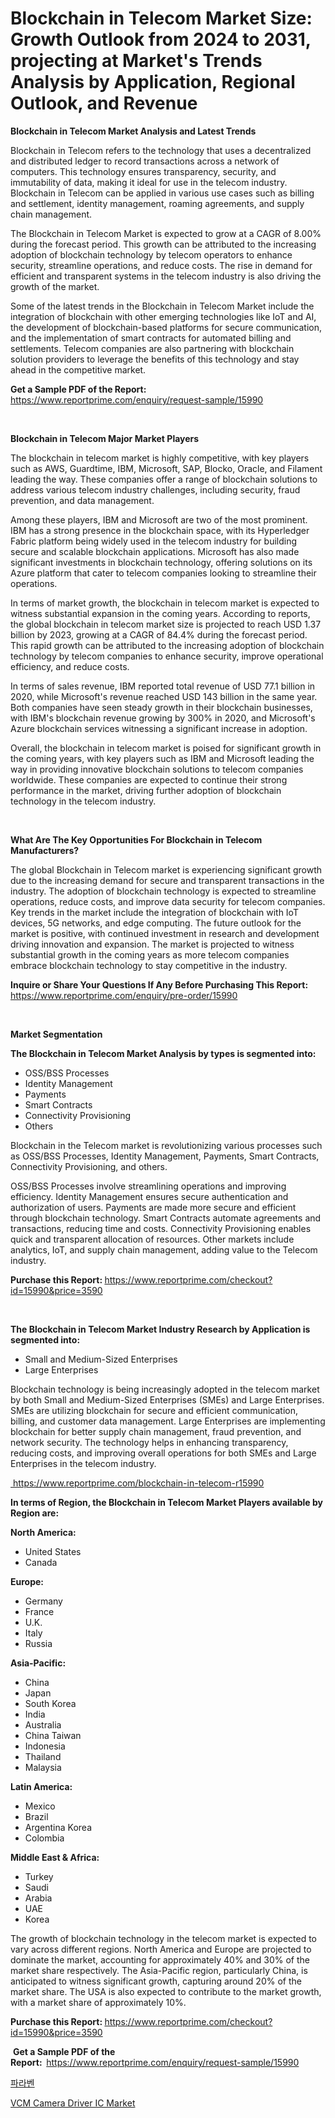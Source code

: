 <p><h1>Blockchain in Telecom Market Size: Growth Outlook from 2024 to 2031, projecting at Market's Trends Analysis by Application, Regional Outlook, and Revenue</h1></p><p><strong>Blockchain in Telecom Market Analysis and Latest Trends</strong></p>
<p><p>Blockchain in Telecom refers to the technology that uses a decentralized and distributed ledger to record transactions across a network of computers. This technology ensures transparency, security, and immutability of data, making it ideal for use in the telecom industry. Blockchain in Telecom can be applied in various use cases such as billing and settlement, identity management, roaming agreements, and supply chain management.</p><p>The Blockchain in Telecom Market is expected to grow at a CAGR of 8.00% during the forecast period. This growth can be attributed to the increasing adoption of blockchain technology by telecom operators to enhance security, streamline operations, and reduce costs. The rise in demand for efficient and transparent systems in the telecom industry is also driving the growth of the market.</p><p>Some of the latest trends in the Blockchain in Telecom Market include the integration of blockchain with other emerging technologies like IoT and AI, the development of blockchain-based platforms for secure communication, and the implementation of smart contracts for automated billing and settlements. Telecom companies are also partnering with blockchain solution providers to leverage the benefits of this technology and stay ahead in the competitive market.</p></p>
<p><strong>Get a Sample PDF of the Report:&nbsp;</strong> <a href="https://www.reportprime.com/enquiry/request-sample/15990">https://www.reportprime.com/enquiry/request-sample/15990</a></p>
<p>&nbsp;</p>
<p><strong>Blockchain in Telecom Major Market Players</strong></p>
<p><p>The blockchain in telecom market is highly competitive, with key players such as AWS, Guardtime, IBM, Microsoft, SAP, Blocko, Oracle, and Filament leading the way. These companies offer a range of blockchain solutions to address various telecom industry challenges, including security, fraud prevention, and data management.</p><p>Among these players, IBM and Microsoft are two of the most prominent. IBM has a strong presence in the blockchain space, with its Hyperledger Fabric platform being widely used in the telecom industry for building secure and scalable blockchain applications. Microsoft has also made significant investments in blockchain technology, offering solutions on its Azure platform that cater to telecom companies looking to streamline their operations.</p><p>In terms of market growth, the blockchain in telecom market is expected to witness substantial expansion in the coming years. According to reports, the global blockchain in telecom market size is projected to reach USD 1.37 billion by 2023, growing at a CAGR of 84.4% during the forecast period. This rapid growth can be attributed to the increasing adoption of blockchain technology by telecom companies to enhance security, improve operational efficiency, and reduce costs.</p><p>In terms of sales revenue, IBM reported total revenue of USD 77.1 billion in 2020, while Microsoft's revenue reached USD 143 billion in the same year. Both companies have seen steady growth in their blockchain businesses, with IBM's blockchain revenue growing by 300% in 2020, and Microsoft's Azure blockchain services witnessing a significant increase in adoption.</p><p>Overall, the blockchain in telecom market is poised for significant growth in the coming years, with key players such as IBM and Microsoft leading the way in providing innovative blockchain solutions to telecom companies worldwide. These companies are expected to continue their strong performance in the market, driving further adoption of blockchain technology in the telecom industry.</p></p>
<p>&nbsp;</p>
<p><strong>What Are The Key Opportunities For Blockchain in Telecom Manufacturers?</strong></p>
<p><p>The global Blockchain in Telecom market is experiencing significant growth due to the increasing demand for secure and transparent transactions in the industry. The adoption of blockchain technology is expected to streamline operations, reduce costs, and improve data security for telecom companies. Key trends in the market include the integration of blockchain with IoT devices, 5G networks, and edge computing. The future outlook for the market is positive, with continued investment in research and development driving innovation and expansion. The market is projected to witness substantial growth in the coming years as more telecom companies embrace blockchain technology to stay competitive in the industry.</p></p>
<p><strong>Inquire or Share Your Questions If Any Before Purchasing This Report:</strong> <a href="https://www.reportprime.com/enquiry/pre-order/15990">https://www.reportprime.com/enquiry/pre-order/15990</a></p>
<p>&nbsp;</p>
<p><strong>Market Segmentation</strong></p>
<p><strong>The Blockchain in Telecom Market Analysis by types is segmented into:</strong></p>
<p><ul><li>OSS/BSS Processes</li><li>Identity Management</li><li>Payments</li><li>Smart Contracts</li><li>Connectivity Provisioning</li><li>Others</li></ul></p>
<p><p>Blockchain in the Telecom market is revolutionizing various processes such as OSS/BSS Processes, Identity Management, Payments, Smart Contracts, Connectivity Provisioning, and others. </p><p>OSS/BSS Processes involve streamlining operations and improving efficiency. Identity Management ensures secure authentication and authorization of users. Payments are made more secure and efficient through blockchain technology. Smart Contracts automate agreements and transactions, reducing time and costs. Connectivity Provisioning enables quick and transparent allocation of resources. Other markets include analytics, IoT, and supply chain management, adding value to the Telecom industry.</p></p>
<p><strong>Purchase this Report:&nbsp;</strong><a href="https://www.reportprime.com/checkout?id=15990&price=3590">https://www.reportprime.com/checkout?id=15990&price=3590</a></p>
<p>&nbsp;</p>
<p><strong>The Blockchain in Telecom Market Industry Research by Application is segmented into:</strong></p>
<p><ul><li>Small and Medium-Sized Enterprises</li><li>Large Enterprises</li></ul></p>
<p><p>Blockchain technology is being increasingly adopted in the telecom market by both Small and Medium-Sized Enterprises (SMEs) and Large Enterprises. SMEs are utilizing blockchain for secure and efficient communication, billing, and customer data management. Large Enterprises are implementing blockchain for better supply chain management, fraud prevention, and network security. The technology helps in enhancing transparency, reducing costs, and improving overall operations for both SMEs and Large Enterprises in the telecom industry.</p></p>
<p><a href="https://www.reportprime.com/blockchain-in-telecom-r15990">&nbsp;https://www.reportprime.com/blockchain-in-telecom-r15990</a></p>
<p><strong>In terms of Region, the Blockchain in Telecom Market Players available by Region are:</strong></p>
<p>
    <p> <strong> North America: </strong>
        <ul>
            <li>United States</li>
            <li>Canada</li>
        </ul>
        </p> 
    <p> <strong> Europe: </strong>
        <ul>
            <li>Germany</li>
            <li>France</li>
            <li>U.K.</li>
            <li>Italy</li>
            <li>Russia</li>
        </ul>
        </p> 
    <p> <strong> Asia-Pacific: </strong>
        <ul>
            <li>China</li>
            <li>Japan</li>
            <li>South Korea</li>
            <li>India</li>
            <li>Australia</li>
            <li>China Taiwan</li>
            <li>Indonesia</li>
            <li>Thailand</li>
            <li>Malaysia</li>
        </ul>
        </p> 
    <p> <strong> Latin America: </strong>
        <ul>
            <li>Mexico</li>
            <li>Brazil</li>
            <li>Argentina Korea</li>
            <li>Colombia</li>
        </ul>
        </p> 
    <p> <strong> Middle East & Africa: </strong>
        <ul>
            <li>Turkey</li>
            <li>Saudi</li>
            <li>Arabia</li>
            <li>UAE</li>
            <li>Korea</li>
        </ul>
    </p>
    </p>
<p><p>The growth of blockchain technology in the telecom market is expected to vary across different regions. North America and Europe are projected to dominate the market, accounting for approximately 40% and 30% of the market share respectively. The Asia-Pacific region, particularly China, is anticipated to witness significant growth, capturing around 20% of the market share. The USA is also expected to contribute to the market growth, with a market share of approximately 10%.</p></p>
<p><strong>Purchase this Report: </strong><a href="https://www.reportprime.com/checkout?id=15990&price=3590">https://www.reportprime.com/checkout?id=15990&price=3590</a></p>
<p>&nbsp;<strong>Get a Sample PDF of the Report:&nbsp;&nbsp;</strong><a href="https://www.reportprime.com/enquiry/request-sample/15990">https://www.reportprime.com/enquiry/request-sample/15990</a></p>
<p><strong></strong></p>
<p><p><a href="https://github.com/jntpkh496620/Market-Research-Report-List-1/blob/main/970185423838.md">파라벤</a></p><p><a href="https://three-jumbo-f6d.notion.site/VCM-Camera-Driver-IC-Market-Share-Evolution-and-Market-Growth-Trends-2024-2031-d3a2e2c3c5ce498795898a21cd52e8f4">VCM Camera Driver IC Market</a></p></p>